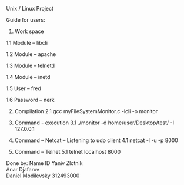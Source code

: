 Unix / Linux Project

Guide for users:

1.	Work space

1.1	   Module – libcli

1.2	   Module – apache

1.3	   Module – telnetd

1.4	   Module – inetd

1.5	   User – fred

1.6	   Password – nerk


2.	Compilation
2.1     gcc myFileSystemMonitor.c -lcli -o monitor

3.	Command  - execution 
3.1	    ./monitor -d home/user/Desktop/test/ -I 127.0.0.1 

4.	Command – Netcat – Listening to udp client
4.1    netcat -l -u -p 8000

5.	Command – Telnet
5.1    telnet localhost 8000

Done by:
Name	ID
Yaniv Zlotnik	
Anar Djafarov	
Daniel Modilevsky	312493000

